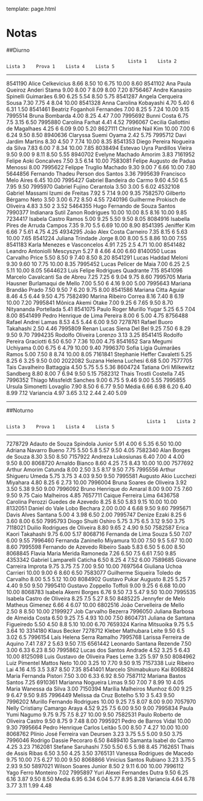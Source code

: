 template: page.html

# Notas

##Diurno

                                                 Lista 1    Lista 2    Lista 3    Prova 1    Lista 4    Lista 5
---------  -----------------------------------  ---------  ---------  ---------  ---------  ---------  ---------
8541190    Alice Celkevicius                    8.66       8.50       10         6.75       10.00      8.60
8541102    Ana Paula Queiroz Anderi Stama       9.00       8.00       7          8.09       8.00       7.20
8756467    Andre Kanasiro Spinelli Guimarães    6.90       6.25                  5.54       8.50       5.75
8541287    Angela Cerqueira Sousa               7.30       7.75       4          8.04       10.00
8541328    Anna Carolina Kobayashi              4.70       5.40       6          6.31                  1.50
8541461    Beatriz Foganholi Fernandes          7.00       8.25       5          7.24       10.00      9.15
7995514    Bruna Bombarda                       4.00       8.25                  4.47       7.00
7995692    Bunni Costa                          6.75                  7.5        3.15       6.50
7995880    Carolina Farhat                      4.41                             4.52
7996067    Cecilia Gallottini de Magalhaes                 4.25       6          6.09       9.00       5.20
8627111    Christine Nail Kim                   10.00      7.00       6          6.24       9.50       8.50
8940636    Claryssa Suemi Oyama                 2.42       5.75
7995712    Davi Jardim Martins                  8.30       4.50       7          7.74       10.00      8.35
8541353    Diego Pereira Nogueira da Silva      7.83       6.00       7          8.34       10.00      7.85
8038494    Estevao Uyra Pardillos Vieira        9.50       9.00       9          8.11       8.50       5.55
8940702    Evelyne Machado Amorim               3.83
7161952    Felipe Aoki Goncalves                           7.50       3.5        6.14       10.00
7583081    Felipe Augusto de Padua Menossi      8.00
7995622    Felippe Truglio Machado              9.30       9.00       7          6.66       10.00      7.80
5644856    Fernando Thadeu Person dos Santos                                     3.36
7995639    Francisco Melo Aires                                                  6.45       10.00
7995427    Gabriel Bandeira do Carmo            9.60       4.50       6.5        7.95                  9.50
7995970    Gabriel Fujino Cerantola             3.50       3.00       5          6.02
4532108    Gabriel Massami Izumi de Freitas     7.92                  5          7.14       9.00       9.35
7582570    Gilberto Bérgamo Neto                3.50       3.00                  6.72       8.50       4.55
7240196    Guilherme Prokisch de Oliveira       4.83       3.50       2          3.52
5464355    Hugo Fernando de Souza Santos
7990377    Indianara Sutil Zanon Rodrigues      10.00      10.00      8.5        8.16       10.00      9.85
7234417    Isabela Castro Ramos                 5.00       9.25                  5.50       9.50       8.05
8084916    Isabella Pires de Arruda Campos      7.35       9.70       5.5        6.69       10.00      8.90
8541395    Jeniffer Kim                         6.66                  7          5.61       4.75       4.25
4934295    João Alex Costa Carneiro             7.35       8.15       6          5.63       10.00      7.65
8541224    Juliana Trindade Jorge               8.00       8.00       5.5        8.86       10.00      7.55
8541183    Karla Menezes e Vasconcelos          4.91       7.25       2.5        4.71       10.00
8541482    Leandro Antoniolli Mescyszyn         5.27                  8          4.66       4.00       6.60
8140050    Lucas Carvalho Price                 5.50       8.50       9          7.40       8.50       8.20
8541291    Lucas Haddad Meloni                  9.30       9.60       10         7.75       10.00      8.35
7995452    Lucas Pelicer de Maia                7.00       6.25       2.5        5.11       10.00      8.05
5644623    Luís Felipe Rodrigues Quadrante                                       7.15
8541096    Marcelo Cavalcanti Sa de Abreu       7.25       7.25       6          9.04       9.75       8.60
7995705    Maria Hausner Burlamaqui de Mello    7.00       5.50       6          4.16       9.00       5.00
7995643    Mariana Brandão Prado                7.50       9.50       7          6.20       9.75       8.00
8541586    Mariana Citta Aguiar                 8.46                  4.5        6.44       9.50       4.75
7582490    Marina Ribeiro Correa                8.16       7.40       8          6.19       10.00      7.20
7995841    Mônica Akemi Otake                   7.00       9.25       6          7.65       9.50       8.70
           Nityananda Portellada                5.41
8541075    Paulo Roger Murillo Yugar                       5.25       6.5        7.04       8.00
8541499    Pedro Henrique de Lima Pereira       8.00                  6          5.00       4.75
8756488    Rafael Andrei Lamas                  8.53                  4.5        5.44       6.00       9.50
7278761    Rafael Buoro Takahashi               2.50                             4.46
7995809    Renan Lucas Siena Del Bel            9.25       7.50       6          8.29       9.50       9.70
7994235    Rodolfo Oliveira Lorenzo             3.13       3.25
8541415    Rodolfo Pereira Graciotti            6.50       6.50       7          7.36       10.00      4.75
8541652    Sara Megumi Uchiyama                 0.00       6.75       6          4.79       10.00      9.40
7996370    Sofia Lígia Guimarães Ramos          5.00       7.50       8          8.74       10.00      8.05
7161841    Stephanie Heffer Cavaletti           5.25       8.25       6          3.25       9.50       0.00
2022082    Suzana Helena Luchesi                6.68       5.00
7577705    Tais Cavalheiro Battaggia            4.50       5.75       5.5        5.36
8604724    Tatiana Orli Milkewitz Sandberg      8.80       8.00       7          6.94       9.50       5.15
7582312    Thais Trostli Costella                                                7.45
7996352    Thiago Missfeldt Sanches             9.00       6.75       5          9.46       9.00       5.55
7995855    Ursula Simonetti Lovaglio            7.90       8.50       6          6.77       9.50
           Média                                6.66       6.98       6.20       6.40       8.99       7.12
           Variancia                            4.97       3.65       3.12       2.44       2.40       5.09
---------  -----------------------------------  ---------  ---------  ---------  ---------  ---------  ---------

##Noturno

                                                        Lista 1    Lista 2    Lista 3    Prova 1    Lista 4    Lista 5
------------  ---------------------------------------  ---------  ---------  ---------  ---------  ---------  ---------
7278729       Adauto de Souza Spindola Junior          5.91       4.00       6          5.35       6.50       10.00
              Adriana Navarro Bueno                    7.75       5.50       5.8        5.57       9.50       4.05
7582340       Alan Borges de Souza                     8.30                             3.50       8.50
7157922       Andreza Lukosiunas                       6.40       7.00       4          4.00       9.50       8.00
8068720       Arnaldo Bianco                           8.60       4.25       7.5        8.43       10.00      10.00
7577692       Arthur Amorim Catunda                    8.00       2.50       3.5        8.17       9.50       7.75
7995556       Arthur Shigueru Umeda                    5.75       3.75       3          4.03       9.50       9.50
7995581       Augusto Akio Lucchezi Miyahara           4.80       8.25       6          2.73       10.00
7996004       Bruna Soares de Oliveira                 3.92       3.50                  5.38       9.50       9.00
7996092       Bruno Henrique do Amaral                 8.00       9.00       7.5        7.60       9.50       9.75
              Caio Malheiros                           4.85
7657711       Caique Ferreira Lima
6436758       Carolina Perozzi Guedes de Azevedo       8.25       8.50       5.83       9.15       10.00      10.00
8132051       Daniel do Vale Lobo Bechara              2.00       0.00       4          6.68       9.50       9.60
7995671       Davis Alves Santana                      5.00                  4          3.98       6.50       2.00
7995747       Denize Ezaki                                        8.25       6          3.60       8.00       6.50
7995793       Diogo Shuiti Oshiro                      5.75       3.75       6.5        3.12       9.50       3.75
7118021       Duilio Rodrigues de Oliveira             8.80       9.65       2          4.90       9.50
7582587       Erica Kaori Takahashi                    9.75       6.00                  5.17
8068716       Fernanda de Lima Souza                   5.50                             7.07       6.00       9.55
7996460       Fernanda Zaninello Miyamura              10.00      7.50       9.5        5.67       10.00      8.60
7995598       Fernando de Azevedo Ribeiro Saab         5.83       6.50       5          6.00                  8.50
8068845       Flavia Maria Merida Ramoneda             7.26       6.50       7.5        6.61       7.50       9.85
4353342       Gabriel Lamparelli Caticha               6.50       8.25       4          7.52       6.00
7589685       Giovane Carreira Improta                 9.75       3.75       7.5        7.00       9.50       10.00
7697564       Giuliana Uchoa Carrieri                  10.00      9.00       6          8.60                  6.50
7583077       Guilherme Siqueira Toledo de Carvalho               8.00       5.5        5.12       10.00
8084902       Gustavo Pukar Augusto                    8.25       5.25       7          4.40       9.50       9.50
7995410       Gustavo Zoppello Toffoli                 9.00       9.25       6          6.68       10.00      10.00
8068783       Isabela Akemi Borges                     6.76       9.50       7.3        5.47       9.50       10.00
7995535       Isabela Castro de Oliveira               8.25                  7.5        5.27       8.50
8485225       Jennyfer de Melo Matheus Gimenez         6.66                  4          6.07                  10.00
6802516       João Cervelleira de Mello                           2.50       8          8.50       10.00
2199927       Job Carvalho Bezerra
7996050       Juliana Barbosa de Almeida Costa         6.50       9.25       7.5        4.93       10.00      7.50
8604731       Juliana de Santana Figueiredo            5.50       4.50       8.8        5.10       10.00      6.70
7659324       Karina Mitsuoika                         9.75                  5.5        3.64       10
3314180       Klaus Becker
7278712       Kleber Mathubara Leite                              9.50       6.5        3.02       6.5
7996154       Laís Helena Serra Ramalho
7995768       Larissa Ferreira de Aquino               7.41       7.87       2          5.63       9.50       7.15
6561442       Leonardo Santana Rezende                 7.50       3.00       6.33       6.23       8.50
7995862       Lucas dos Santos Andrade                 4.52       3.25       5          6.43       10.00
8125098       Luis Gustavo de Oliveira Paes Leme       3.25                             5.97       9.50
8084962       Luiz Pimentel Mattos Neto                10.00      3.25       10         7.70       9.50       9.15
7157338       Luiz Ribeiro Lai                         4.16       4.15       3.5        3.87       8.50       7.35
8541401       Marcelo Shimabukuro Kai
8068824       Maria Fernanda Pistori                   7.50       3.00       6.33       6.92       8.50
7587112       Mariana Bastos Santos                    7.25
6910361       Marianna Nogueira Limas                  9.50       7.00       7          8.99       10         4.05
              Maria Wanessa da Silva                                                    3.00
7150394       Marília Malheiros Munhoz                 6.00       9.25       9          6.47       9.50       9.85
7996449       Melissa da Cruz Botelho                  5.10                  3          5.43       9.50
7996202       Murillo Fernando Rodrigues               10.00      9.25       7.5        8.07       8.00       9.00
7057970       Nelly Cristiany Camargo Araya            4.52       9.25       7.5        6.00       9.50       9.00
7995834       Paula Yumi Nagumo                        9.75       9.75       7.5        8.27       10.00      9.50
7582531       Paulo Roberto de Oliveira Castro         9.50       8.75       9          7.48       8.00
7995921       Pedro de Barros Vidal                                                                10.00      9.30
7995664       Pedro Henrique Carlos Leitão             5.00       8.50       7          4.27       10.00      10.00
8068762       Plínio José Ferreira van Deursen         3.23       3.75       5.5        5.00       9.50       3.75
7996046       Rodrigo Dassie Pecoraro                             6.50
8489410       Samanta Isabel do Carmo                  4.25                             3.23
7162081       Stefane Saruhashi                        7.50       5.50       6.5        5.98                  8.45
7162651       Thais de Assis Ribas                     6.50       3.50                  4.25       3.50
3765131       Vanessa Rodrigues de Macedo              9.75       10.00      7.5        6.27       10.00      9.50
8068866       Vinicius Santos Rubiano                  3.23       3.75       5          2.93       9.50
5897021       Wilson Soares Junior                                8.50       2          9.11       6.00       10.00
7996112       Yago Ferro Monteiro                                                       7.02
7995897       Yuri Alexei Fernandes Dutra              9.50       6.25       6.16       3.87       9.50       8.50
              Media                                    6.95       6.34       6.04       5.77       8.95       8.28
              Variancia                                4.64       6.78       3.77       3.11       1.99       4.48
------------  ---------------------------------------  ---------  ---------  ---------  ---------  ---------  ---------
